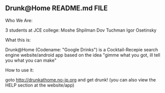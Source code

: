Drunk@Home README.md FILE
--------------------------

Who We Are:

3 students at JCE college:
Moshe Shpilman
Dov Tuchman
Igor Osetinsky


What this is:

Drunk@Home (Codename: "Google Drinks")
is a Cocktail-Recepie search engine website/android app based on the idea "gimme what you got, ill tell you what you can make"

How to use it:

goto http://drunkathome.no-ip.org and get drunk!
(you can also view the HELP section at the website/app)
